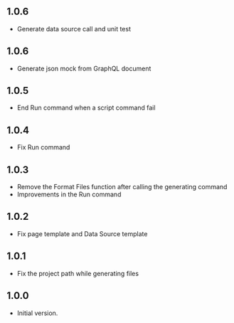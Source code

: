 ## 1.0.6

- Generate data source call and unit test

## 1.0.6

- Generate json mock from GraphQL document

## 1.0.5

- End Run command when a script command fail

## 1.0.4

- Fix Run command

## 1.0.3

- Remove the Format Files function after calling the generating command
- Improvements in the Run command

## 1.0.2

- Fix page template and Data Source template

## 1.0.1

- Fix the project path while generating files

## 1.0.0

- Initial version.
